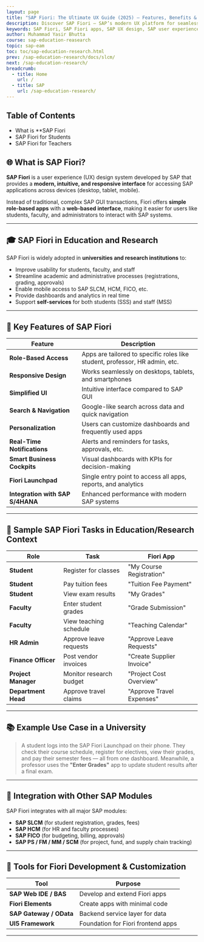 ```yaml
---
layout: page
title: "SAP Fiori: The Ultimate UX Guide (2025) – Features, Benefits & Implementation"
description: Discover SAP Fiori – SAP’s modern UX platform for seamless, role-based apps. Learn key features, benefits, implementation steps, and how it enhances SAP user experience.
keywords: SAP Fiori, SAP Fiori apps, SAP UX design, SAP user experience, SAP Fiori launchpad, SAP Fiori implementation, SAP S/4HANA Fiori, SAP Fiori vs GUI, SAP Fiori best practices, Fiori app library, SAP Fiori development, role-based SAP apps, SAP mobile UX, Fiori elements, SAP Fiori analytics
author: Muhammad Yasir Bhutta
course: sap-education-reasearch
topic: sap-eam
toc: toc/sap-education-research.html
prev: /sap-education-research/docs/slcm/
next: /sap-education-research/
breadcrumb:
  - title: Home
    url: /
  - title: SAP
    url: /sap-education-research/
---
```


## Table of Contents

- What is **SAP Fiori
- SAP Fiori for Students
- SAP Fiori for Teachers

## 🌐 What is **SAP Fiori**?

**SAP Fiori** is a user experience (UX) design system developed by SAP that provides a **modern, intuitive, and responsive interface** for accessing SAP applications across devices (desktop, tablet, mobile).

Instead of traditional, complex SAP GUI transactions, Fiori offers **simple role-based apps** with a **web-based interface**, making it easier for users like students, faculty, and administrators to interact with SAP systems.

---

## 🎓 SAP Fiori in Education and Research

SAP Fiori is widely adopted in **universities and research institutions** to:

* Improve usability for students, faculty, and staff
* Streamline academic and administrative processes (registrations, grading, approvals)
* Enable mobile access to SAP SLCM, HCM, FICO, etc.
* Provide dashboards and analytics in real time
* Support **self-services** for both students (SSS) and staff (MSS)

---

## 🔑 Key Features of SAP Fiori

| Feature                          | Description                                                                 |
| -------------------------------- | --------------------------------------------------------------------------- |
| **Role-Based Access**            | Apps are tailored to specific roles like student, professor, HR admin, etc. |
| **Responsive Design**            | Works seamlessly on desktops, tablets, and smartphones                      |
| **Simplified UI**                | Intuitive interface compared to SAP GUI                                     |
| **Search & Navigation**          | Google-like search across data and quick navigation                         |
| **Personalization**              | Users can customize dashboards and frequently used apps                     |
| **Real-Time Notifications**      | Alerts and reminders for tasks, approvals, etc.                             |
| **Smart Business Cockpits**      | Visual dashboards with KPIs for decision-making                             |
| **Fiori Launchpad**              | Single entry point to access all apps, reports, and analytics               |
| **Integration with SAP S/4HANA** | Enhanced performance with modern SAP systems                                |

---

## 🧪 Sample SAP Fiori Tasks in Education/Research Context

| Role                | Task                    | Fiori App                 |
| ------------------- | ----------------------- | ------------------------- |
| **Student**         | Register for classes    | "My Course Registration"  |
| **Student**         | Pay tuition fees        | "Tuition Fee Payment"     |
| **Student**         | View exam results       | "My Grades"               |
| **Faculty**         | Enter student grades    | "Grade Submission"        |
| **Faculty**         | View teaching schedule  | "Teaching Calendar"       |
| **HR Admin**        | Approve leave requests  | "Approve Leave Requests"  |
| **Finance Officer** | Post vendor invoices    | "Create Supplier Invoice" |
| **Project Manager** | Monitor research budget | "Project Cost Overview"   |
| **Department Head** | Approve travel claims   | "Approve Travel Expenses" |

---

## 📚 Example Use Case in a University

> A student logs into the SAP Fiori Launchpad on their phone. They check their course schedule, register for electives, view their grades, and pay their semester fees — all from one dashboard.
> Meanwhile, a professor uses the **"Enter Grades"** app to update student results after a final exam.

---

## 🔄 Integration with Other SAP Modules

SAP Fiori integrates with all major SAP modules:

* **SAP SLCM** (for student registration, grades, fees)
* **SAP HCM** (for HR and faculty processes)
* **SAP FICO** (for budgeting, billing, approvals)
* **SAP PS / FM / MM / SCM** (for project, fund, and supply chain tracking)

---

## 🧰 Tools for Fiori Development & Customization

| Tool                    | Purpose                            |
| ----------------------- | ---------------------------------- |
| **SAP Web IDE / BAS**   | Develop and extend Fiori apps      |
| **Fiori Elements**      | Create apps with minimal code      |
| **SAP Gateway / OData** | Backend service layer for data     |
| **UI5 Framework**       | Foundation for Fiori frontend apps |

---
